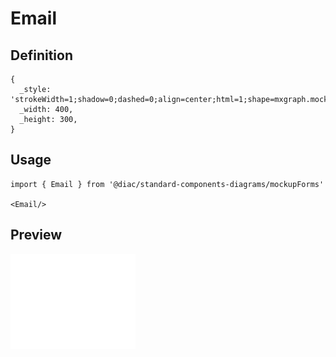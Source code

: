 # Email

## Definition

```
{
  _style: 'strokeWidth=1;shadow=0;dashed=0;align=center;html=1;shape=mxgraph.mockup.forms.anchor;align=right;spacingRight=2;fontColor=#666666;',
  _width: 400,
  _height: 300,
}
```

## Usage

```
import { Email } from '@diac/standard-components-diagrams/mockupForms'

<Email/>
```

## Preview

<img src="./email.png" width="200"/>
